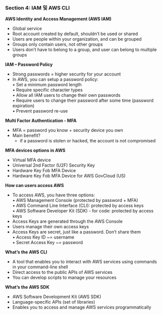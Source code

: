 ### Section 4: IAM 및 AWS CLI

**AWS Identity and Access Management (AWS IAM)**

- Global service
- Root account created by default, shouldn’t be used or shared
- Users are people within your organization, and can be grouped
- Groups only contain users, not other groups
- Users don’t have to belong to a group, and user can belong to multiple groups




**IAM – Password Policy**

- Strong passwords = higher security for your account
- In AWS, you can setup a password policy:<br>
• Set a minimum password length<br>
• Require specific character types<br>
• Allow all IAM users to change their own passwords<br>
• Require users to change their password after some time (password expiration)<br>
• Prevent password re-use<br>

**Multi Factor Authentication - MFA**

- MFA = password you know + security device you own
- Main benefit?
    - if a password is stolen or hacked, the account is not compromised

**MFA devices options in AWS**

- Virtual MFA device
- Universal 2nd Factor (U2F) Security Key
- Hardware Key Fob MFA Device
- Hardware Key Fob MFA Device for AWS GovCloud (US)

**How can users access AWS**

- To access AWS, you have three options:<br>
• AWS Management Console (protected by password + MFA)<br>
• AWS Command Line Interface (CLI): protected by access keys<br>
• AWS Software Developer Kit (SDK) - for code: protected by access keys<br>
- Access Keys are generated through the AWS Console<br>
- Users manage their own access keys
- Access Keys are secret, just like a password. Don’t share them<br>
• Access Key ID ~= username<br>
• Secret Access Key ~= password<br>

**What’s the AWS CLI**

- A tool that enables you to interact with AWS services using commands in your command-line shell
- Direct access to the public APIs of AWS services
- You can develop scripts to manage your resources

**What’s the AWS SDK**

- AWS Software Development Kit (AWS SDK)
- Language-specific APIs (set of libraries)
- Enables you to access and manage AWS services programmatically
